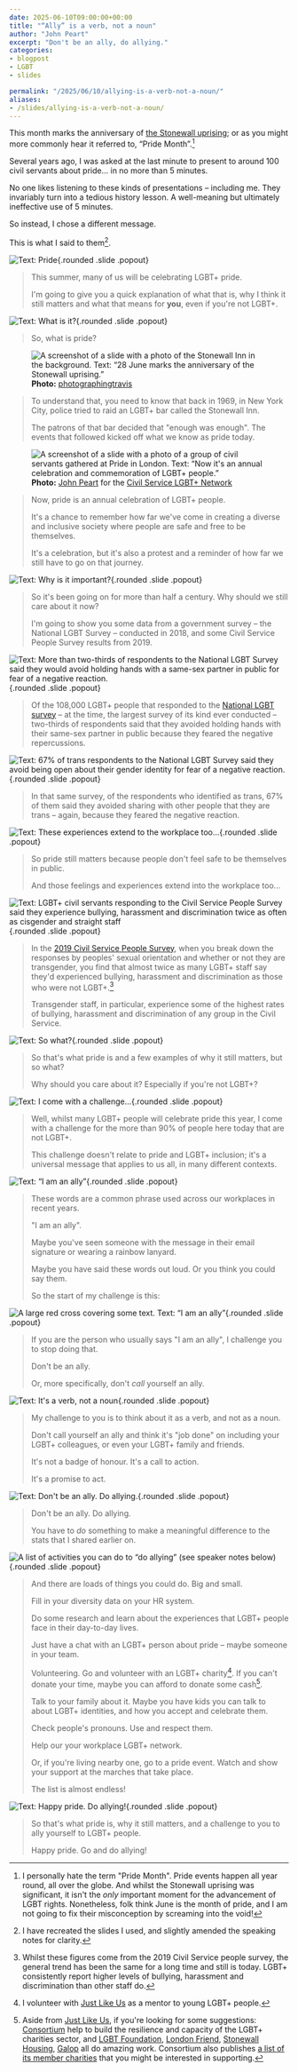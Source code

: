 ```yaml
---
date: 2025-06-10T09:00:00+00:00
title: "“Ally” is a verb, not a noun"
author: "John Peart"
excerpt: "Don't be an ally, do allying."
categories:
- blogpost
- LGBT
- slides

permalink: "/2025/06/10/allying-is-a-verb-not-a-noun/"
aliases:
- /slides/allying-is-a-verb-not-a-noun/
---
```


This month marks the anniversary of [the Stonewall uprising](https://www.johnpe.art/note/1751112000/); or as you might more commonly hear it referred to, “Pride Month”.[^1]

Several years ago, I was asked at the last minute to present to around 100 civil servants about pride... in no more than 5 minutes.

No one likes listening to these kinds of presentations – including me. They invariably turn into a tedious history lesson. A well-meaning but ultimately ineffective use of 5 minutes.

So instead, I chose a different message. 

This is what I said to them[^2].

[^1]: I personally hate the term "Pride Month". Pride events happen all year round, all over the globe. And whilst the Stonewall uprising was significant, it isn't the *only* important moment for the advancement of LGBT rights. Nonetheless, folk think June is the month of pride, and I am not going to fix their misconception by screaming into the void!

[^2]: I have recreated the slides I used, and slightly amended the speaking notes for clarity. 

<div class="slides">
    
![Text: Pride](/images/presentation/allying-is-a-verb-not-a-noun/slide1.jpg){.rounded .slide .popout}

> This summer, many of us will be celebrating LGBT+ pride.
> 
> I'm going to give you a quick explanation of what that is, why I think it still matters and what that means for **you**, even if you're not LGBT+.

![Text: What is it?](/images/presentation/allying-is-a-verb-not-a-noun/slide2.jpg){.rounded .slide .popout}

> So, what is pride?

<figure class="slide">
	<img src="/images/presentation/allying-is-a-verb-not-a-noun/slide3.jpg" alt="A screenshot of a slide with a photo of the Stonewall Inn in the background. Text: “28 June marks the anniversary of the Stonewall uprising.”">
	<figcaption>
        <strong>Photo:</strong> <a href="https://www.flickr.com/photos/photographingtravis/18007716668">photographingtravis</a>
	</figcaption>
</figure>

> To understand that, you need to know that back in 1969, in New York City, police tried to raid an LGBT+ bar called the Stonewall Inn. 
> 
> The patrons of that bar decided that "enough was enough". The events that followed kicked off what we know as pride today.

<figure class="slide">
	<img src="/images/presentation/allying-is-a-verb-not-a-noun/slide4.jpg" alt="A screenshot of a slide with a photo of a group of civil servants gathered at Pride in London. Text: “Now it's an annual celebration and commemoration of LGBT+ people.”">
	<figcaption>
        <strong>Photo:</strong> <a href="//johnpe.art">John Peart</a> for the <a href="//civilservice.lgbt">Civil Service LGBT+ Network</a>
	</figcaption>
</figure>

> Now, pride is an annual celebration of LGBT+ people.
> 
> It's a chance to remember how far we've come in creating a diverse and inclusive society where people are safe and free to be themselves. 
> 
> It's a celebration, but it's also a protest and a reminder of how far we still have to go on that journey.

![Text: Why is it important?](/images/presentation/allying-is-a-verb-not-a-noun/slide5.jpg){.rounded .slide .popout}

> So it's been going on for more than half a century. Why should we still care about it now?
> 
> I'm going to show you some data from a government survey – the National LGBT Survey – conducted in 2018, and some Civil Service People Survey results from 2019.

![Text: More than two-thirds of respondents to the National LGBT Survey said they would avoid holding hands with a same-sex partner in public for fear of a negative reaction.](/images/presentation/allying-is-a-verb-not-a-noun/slide6.jpg){.rounded .slide .popout}

> Of the 108,000 LGBT+ people that responded to the [National LGBT survey](https://www.gov.uk/government/publications/national-lgbt-survey-summary-report) – at the time, the largest survey of its kind ever conducted – two-thirds of respondents said that they avoided holding hands with their same-sex partner in public because they feared the negative repercussions.

![Text: 67% of trans respondents to the National LGBT Survey said they avoid being open about their gender identity for fear of a negative reaction.](/images/presentation/allying-is-a-verb-not-a-noun/slide7.jpg){.rounded .slide .popout}

> In that same survey, of the respondents who identified as trans, 67% of them said they avoided sharing with other people that they are trans – again, because they feared the negative reaction.

![Text: These experiences extend to the workplace too...](/images/presentation/allying-is-a-verb-not-a-noun/slide8.jpg){.rounded .slide .popout}

> So pride still matters because people don't feel safe to be themselves in public.
> 
> And those feelings and experiences extend into the workplace too...

![Text: LGBT+ civil servants responding to the Civil Service People Survey said they experience bullying, harassment and discrimination twice as often as cisgender and straight staff](/images/presentation/allying-is-a-verb-not-a-noun/slide9.jpg){.rounded .slide .popout}

> In the [2019 Civil Service People Survey](https://www.gov.uk/government/publications/civil-service-people-survey-2019-results), when you break down the responses by peoples' sexual orientation and whether or not they are transgender, you find that almost twice as many LGBT+ staff say they'd experienced bullying, harassment and discrimination as those who were not LGBT+.[^3]
> 
> Transgender staff, in particular, experience some of the highest rates of bullying, harassment and discrimination of any group in the Civil Service.

[^3]: Whilst these figures come from the 2019 Civil Service people survey, the general trend has been the same for a long time and still is today. LGBT+ consistently report higher levels of bullying, harassment and discrimination than other staff do.

![Text: So what?](/images/presentation/allying-is-a-verb-not-a-noun/slide10.jpg){.rounded .slide .popout}

> So that's what pride is and a few examples of why it still matters, but so what? 
> 
> Why should you care about it? Especially if you're not LGBT+?

![Text: I come with a challenge...](/images/presentation/allying-is-a-verb-not-a-noun/slide11.jpg){.rounded .slide .popout}

> Well, whilst many LGBT+ people will celebrate pride this year, I come with a challenge for the more than 90% of people here today that are not LGBT+.
> 
> This challenge doesn't relate to pride and LGBT+ inclusion; it's a universal message that applies to us all, in many different contexts.

![Text: “I am an ally”](/images/presentation/allying-is-a-verb-not-a-noun/slide12.jpg){.rounded .slide .popout}

> These words are a common phrase used across our workplaces in recent years.
> 
> "I am an ally".
> 
> Maybe you've seen someone with the message in their email signature or wearing a rainbow lanyard.
> 
> Maybe you have said these words out loud. Or you think you could say them.
> 
> So the start of my challenge is this:

![A large red cross covering some text. Text: “I am an ally”](/images/presentation/allying-is-a-verb-not-a-noun/slide13.jpg){.rounded .slide .popout}

> If you are the person who usually says "I am an ally", I challenge you to stop doing that.
> 
> Don't be an ally.
> 
> Or, more specifically, don't *call* yourself an ally.

![Text: It's a verb, not a noun](/images/presentation/allying-is-a-verb-not-a-noun/slide14.jpg){.rounded .slide .popout}

> My challenge to you is to think about it as a verb, and not as a noun.
> 
> Don't call yourself an ally and think it's "job done" on including your LGBT+ colleagues, or even your LGBT+ family and friends.
> 
> It's not a badge of honour. It's a call to action. 
> 
> It's a promise to act.

![Text: Don't be an ally. Do allying.](/images/presentation/allying-is-a-verb-not-a-noun/slide15.jpg){.rounded .slide .popout}

> Don't be an ally. Do allying.
> 
> You have to *do* something to make a meaningful difference to the stats that I shared earlier on.

![A list of activities you can do to “do allying” (see speaker notes below)](/images/presentation/allying-is-a-verb-not-a-noun/slide16.jpg){.rounded .slide .popout}

> And there are loads of things you could do. Big and small.
> 
> Fill in your diversity data on your HR system.
> 
> Do some research and learn about the experiences that LGBT+ people face in their day-to-day lives.
> 
> Just have a chat with an LGBT+ person about pride – maybe someone in your team.
> 
> Volunteering. Go and volunteer with an LGBT+ charity[^4]. If you can't donate your time, maybe you can afford to donate some cash[^5].
> 
> Talk to your family about it. Maybe you have kids you can talk to about LGBT+ identities, and how you accept and celebrate them.
> 
> Check people's pronouns. Use and respect them.
> 
> Help our your workplace LGBT+ network.
> 
> Or, if you're living nearby one, go to a pride event. Watch and show your support at the marches that take place.
> 
> The list is almost endless!

[^4]: I volunteer with [Just Like Us](http://justlikeus.org) as a mentor to young LGBT+ people. 

[^5]: Aside from [Just Like Us](http://justlikeus.org), if you're looking for some suggestions: [Consortium](https://www.consortium.lgbt) help to build the resilience and capacity of the LGBT+ charities sector, and [LGBT Foundation](https://lgbt.foundation), [London Friend](https://londonfriend.org.uk), [Stonewall Housing](https://stonewallhousing.org), [Galop](https://www.galop.org.uk) all do amazing work. Consortium also publishes [a list of its member charities](https://www.consortium.lgbt/member-directory/) that you might be interested in supporting.

![Text: Happy pride. Do allying!](/images/presentation/allying-is-a-verb-not-a-noun/slide17.jpg){.rounded .slide .popout}

> So that's what pride is, why it still matters, and a challenge to you to ally yourself to LGBT+ people.
> 
> Happy pride. Go and do allying!

</div>